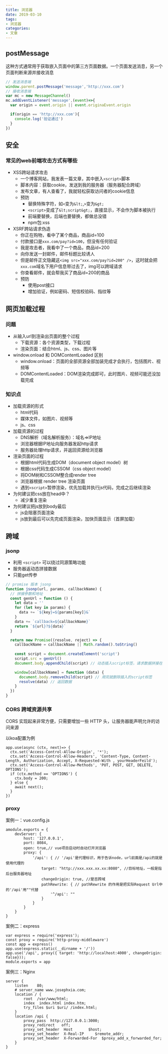 ```yaml
---
title: 浏览器
date: 2019-03-10
tags: 
- 浏览器
categories: 
- 文章
---
```


## postMessage

这种方式通常用于获取嵌入页面中的第三方页面数据。一个页面发送消息，另一个页面判断来源并接收消息

```js
// 发送消息端
window.parent.postMessage('message','http://xxx.com')
// 接收消息端
var mc = new MessageChannel()
mc.addEventListener('message',(event)=>{
  var origin = event.origin || event.originaEvent.origin

  if(origin == 'http://xxx.com'){
    console.log('验证通过')
  }
})
```

## 安全

### 常见的web前端攻击方式有哪些

- XSS跨站请求攻击
  - 一个博客网站，我发表一篇文章，其中嵌入`<script>`脚本
  - 脚本内容：获取cookie，发送到我的服务器（服务器配合跨域）
  - 发布文章，有人查看了，我就轻松获取访问者的cookie信息
  - 预防
    - 替换特殊字符，如`<`变为`&lt;`,`>`变为`&gt;`
    - `<script>`变成了`&lt;script&gt;`，直接显示，不会作为脚本被执行
    - 前端要替换，后端也要替换，都做总没错
    - npm包:xss
- XSRF跨站请求伪造
  - 你正在购物，看中了某个商品，商品id=100
  - 付款接口是`xxx.com/pay?id=100`，但没有任何验证
  - 我是攻击者，我看中了一个商品，商品id=200
  - 向你发送一封邮件，邮件标题比较诱人
  - 但是邮件正文隐藏这`<img src="xxx.com/pay?id=200" />`，这时就会把`xxx.com`域名下用户信息带过去了，img可以跨域请求
  - 你查看邮件，就会帮我买了商品id=200的商品
  - 预防
    - 使用post接口
    - 增加验证，例如密码、短信校验码、指纹等

## 网页加载过程
### 问题

- 从输入url到渲染出页面的整个过程
  - 下载资源：各个资源类型，下载过程
  - 渲染页面：结合html、js、css、图片等
- window.onload 和 DOMContentLoaded 区别
  - window.onload：页面的全部资源全部加装完成才会执行，包括图片、视频等
  - DOMContentLoaded：DOM渲染完成即可，此时图片、视频可能还没加载完成

### 知识点

- 加载资源的形式
  - html代码
  - 媒体文件，如图片、视频等
  - js、css
- 加载资源的过程
  - DNS解析（域名解析服务）：域名=>IP地址
  - 浏览器根据IP地址向服务器发起http请求
  - 服务器处理http请求，并返回资源给浏览器
- 渲染页面的过程
  - 根据html代码生成DOM（document object model）树
  - 根据css代码生成CSSOM（css object model）
  - 将DOM树和CSSOM整合成render tree
  - 浏览器根据 render tree 渲染页面
  - 遇到`<script>`暂停渲染，优先加载并执行js代码，完成之后继续渲染
- 为何建议把css放在head中？
  - 减少重复渲染
- 为何建议把js放到body最后
  - js会阻塞页面渲染
  - js放到最后可以先完成页面渲染，加快页面显示（首屏加载）

## 跨域

### jsonp

- 利用 `<script>` 可以绕过同源策略功能
- 服务器返动态拼接数据
- 只能get传参

``` js
// promise 版本 jsonp
function jsonp(url, params, callbackName) {
  // 拼接参数和地址
  const genUrl = function () {
    let data = ''
    for (let key in params) {
      data += `${key}=${params[key]}&`
    }
    data += `callback=${callbackName}`
    return `${url}?${data}`
  }

  return new Promise((resolve, reject) => {
    callbackName = callbackName || Math.random().toString()
    
    const script = document.createElement('script')
    script.src = genUrl()
    document.body.appendChild(script) // 动态插入script标签，请求数据拼接在src上

    window[callbackName] = function (data) {
      document.body.removeChild(script) // 用完就删除插入的script标签
      resolve(data) // 返回数据
    }
  })
}
```
### CORS 跨域资源共享

CORS 实现起来非常方便，只需要增加一些 HTTP 头，让服务器能声明允许的访问来源

以koa配置为例

``` JS
app.use(async (ctx, next)=> {
  ctx.set('Access-Control-Allow-Origin', '*');
  ctx.set('Access-Control-Allow-Headers', 'Content-Type, Content-Length, Authorization, Accept, X-Requested-With , yourHeaderFeild');
  ctx.set('Access-Control-Allow-Methods', 'PUT, POST, GET, DELETE, OPTIONS');
  if (ctx.method == 'OPTIONS') {
    ctx.body = 200; 
  } else {
    await next();
  }
})
```

### proxy

案例一：vue.config.js
``` JS
amodule.exports = {
    devServer: {
        host: '127.0.0.1',
        port: 8084,
        open: true,// vue项目启动时自动打开浏览器
        proxy: {
            '/api': { // '/api'是代理标识，用于告诉node，url前面是/api的就是使用代理的
                target: "http://xxx.xxx.xx.xx:8080", //目标地址，一般是指后台服务器地址
                changeOrigin: true, //是否跨域
                pathRewrite: { // pathRewrite 的作用是把实际Request Url中的'/api'用""代替
                    '^/api': "" 
                }
            }
        }
    }
}
```

案例二：express

``` JS
var express = require('express');
const proxy = require('http-proxy-middleware')
const app = express()
app.use(express.static(__dirname + '/'))
app.use('/api', proxy({ target: 'http://localhost:4000', changeOrigin: false}));
module.exports = app
```

案例三：Nginx

``` JS
server {
    listen    80;
    # server_name www.josephxia.com;
    location / {
        root  /var/www/html;
        index  index.html index.htm;
        try_files $uri $uri/ /index.html;
    }
    location /api {
        proxy_pass  http://127.0.0.1:3000;
        proxy_redirect   off;
        proxy_set_header  Host       $host;
        proxy_set_header  X-Real-IP     $remote_addr;
        proxy_set_header  X-Forwarded-For  $proxy_add_x_forwarded_for;
    }
}
```

